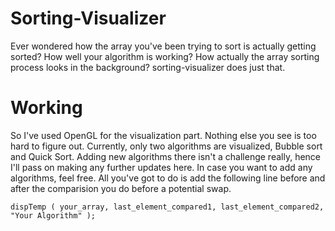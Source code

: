 # Sorting-Visualizer
Ever wondered how the array you've been trying to sort is actually getting sorted? How well your algorithm is working? How actually the array sorting process looks in the background? sorting-visualizer does just that.

# Working
So I've used OpenGL for the visualization part. Nothing else you see is too hard to figure out.
Currently, only two algorithms are visualized, Bubble sort and Quick Sort.
Adding new algorithms there isn't a challenge really, hence I'll pass on making any further updates here.
In case you want to add any algorithms, feel free.
All you've got to do is add the following line before and after the comparision you do before a potential swap.

`dispTemp ( your_array, last_element_compared1, last_element_compared2, "Your Algorithm" );`

